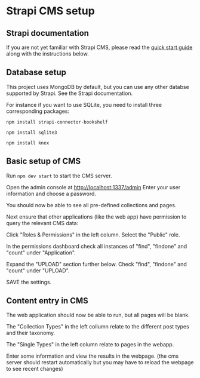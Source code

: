 # Strapi CMS setup

## Strapi documentation

If you are not yet familiar with Strapi CMS, please read the [quick start guide](https://strapi.io/documentation/developer-docs/latest/getting-started/quick-start.html) along with the instructions below.

## Database setup

This project uses MongoDB by default, but you can use any other databse supported by Strapi. See the Strapi documentation.

For instance if you want to use SQLite, you need to install three corresponding packages:

`npm install strapi-connector-bookshelf`

`npm install sqlite3`

`npm install knex`

## Basic setup of CMS

Run `npm dev start` to start the CMS server.

Open the admin console at <http://localhost:1337/admin>
Enter your user information and choose a password.

You should now be able to see all pre-defined collections and pages.

Next ensure that other applications (like the web app) have permission to query the relevant CMS data:

Click "Roles & Permissions" in the left column.
Select the "Public" role.

In the permissions dashboard check all instances of "find", "findone" and "count" under "Application".

Expand the "UPLOAD" section further below.
Check "find", "findone" and "count" under "UPLOAD".

SAVE the settings.

## Content entry in CMS

The web application should now be able to run, but all pages will be blank.

The "Collection Types" in the left collumn relate to the different post types and their taxonomy.

The "Single Types" in the left column relate to pages in the webapp.

Enter some information and view the results in the webpage. (the cms server should restart automatically but you may have to reload the webpage to see recent changes)
